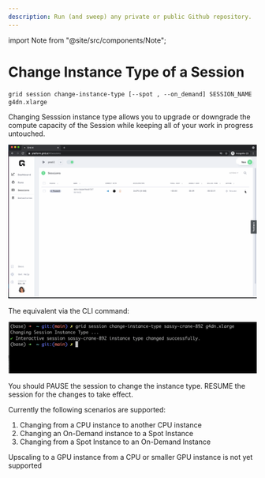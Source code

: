 ```yaml
---
description: Run (and sweep) any private or public Github repository.
---
```

import Note from "@site/src/components/Note";

# Change Instance Type of a Session

```text
grid session change-instance-type [--spot , --on_demand] SESSION_NAME g4dn.xlarge
```

Changing Sesssion instance type allows you to upgrade or downgrade the compute capacity of the Session while keeping all of your work in progress untouched.

![](/images/sessions/change-instance-type.gif)


The equivalent via the CLI command:

![](/images/sessions/change-instance-type.png)

You should PAUSE the session to change the instance type. RESUME the session for the changes to take effect.

Currently the following scenarios are supported: 
1. Changing from a CPU instance to another CPU instance
2. Changing an On-Demand instance to a Spot Instance
3. Changing from a Spot Instance to an On-Demand Instance

<note>Upscaling to a GPU instance from a CPU or smaller GPU instance is not yet supported</note>
